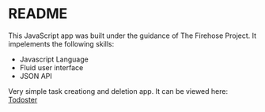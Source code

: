 # README

This JavaScript app was built under the guidance of The Firehose Project. It impelements the following skills:

- Javascript Language
- Fluid user interface
- JSON API


Very simple task creationg and deletion app. It can be viewed here: [Todoster](https://todoster-chris-hahn.herokuapp.com/) 
